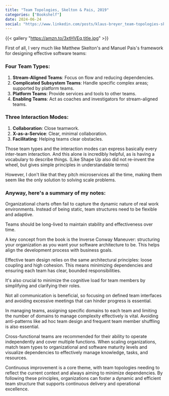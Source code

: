 ```yaml
---
title: "Team Topologies, Skelton & Pais, 2019"
categories: ["Bookshelf"]
date: 2024-06-24
social: "https://www.linkedin.com/posts/klaus-breyer_team-topologies-skelton-pais-2019-klaus-activity-7211252754739068928-6P49?"
---
```


{{< gallery "https://amzn.to/3xtHVEq,title.jpg" >}}

First of all, I very much like Matthew Skelton's and Manuel Pais's framework for designing effective software teams:

### Four Team Types:

1. **Stream-Aligned Teams**: Focus on flow and reducing dependencies.
2. **Complicated Subsystem Teams**: Handle specific complex areas; supported by platform teams.
3. **Platform Teams**: Provide services and tools to other teams.
4. **Enabling Teams**: Act as coaches and investigators for stream-aligned teams.

### Three Interaction Modes:

1. **Collaboration**: Close teamwork.
2. **X-as-a-Service**: Clear, minimal collaboration.
3. **Facilitating**: Helping teams clear obstacles.

Those team types and the interaction modes can express basically every inter-team interaction. And this alone is incredibly helpful, as is having a vocabulary to describe things. (Like Shape Up also did not re-invent the wheel, but gives simple principles in understandable terms)

However, I don't like that they pitch microservices all the time, making them seem like the only solution to solving scale problems.

### Anyway, here's a summary of my notes:

Organizational charts often fail to capture the dynamic nature of real work environments. Instead of being static, team structures need to be flexible and adaptive.

Teams should be long-lived to maintain stability and effectiveness over time.

A key concept from the book is the Inverse Conway Maneuver: structuring your organization as you want your software architecture to be. This helps align the development process with business goals.

Effective team design relies on the same architectural principles: loose coupling and high cohesion. This means minimizing dependencies and ensuring each team has clear, bounded responsibilities.

It's also crucial to minimize the cognitive load for team members by simplifying and clarifying their roles.

Not all communication is beneficial, so focusing on defined team interfaces and avoiding excessive meetings that can hinder progress is essential.

In managing teams, assigning specific domains to each team and limiting the number of domains to manage complexity effectively is vital. Avoiding anti-patterns like ad hoc team design and frequent team member shuffling is also essential.

Cross-functional teams are recommended for their ability to operate independently and cover multiple functions. When scaling organizations, match team types to organizational and software maturity levels and visualize dependencies to effectively manage knowledge, tasks, and resources.

Continuous improvement is a core theme, with team topologies needing to reflect the current context and always aiming to minimize dependencies. By following these principles, organizations can foster a dynamic and efficient team structure that supports continuous delivery and operational excellence.
